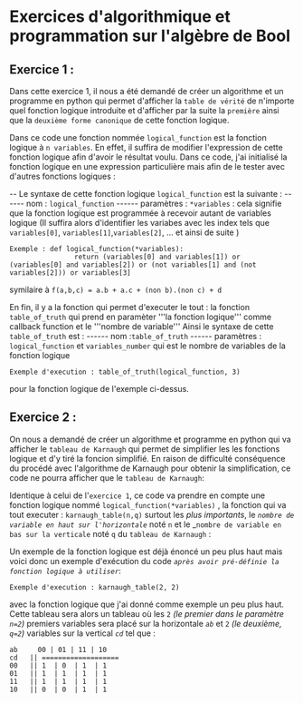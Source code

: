 # Exercices d'algorithmique et programmation sur l'algèbre de Bool

## Exercice 1 :

Dans cette exercice 1, il nous a été demandé de créer un algorithme et un programme en python qui permet d'afficher la ``table de vérité`` de n'importe quel fonction logique introduite et d'afficher par la suite la ``première`` ainsi que la ``deuxième forme canonique`` de cette fonction logique.

Dans ce code une fonction nommée ``logical_function`` est la fonction logique à ``n variables``.
En effet, il suffira de modifier l'expression de cette fonction logique afin d'avoir le résultat voulu.
Dans ce code, j'ai initialisé la fonction logique en une expression particulière mais afin de le tester avec d'autres fonctions logiques :

-- Le syntaxe de cette fonction logique ``logical_function`` est la suivante :
        ------  nom : ``logical_function``
        ------ paramètres : ``*variables`` : cela signifie que la fonction logique est programmée à recevoir autant de variables logique
        (Il suffira alors d'identifier les variabes avec les index tels que ``variables[0]``, ``variables[1]``,``variables[2]``, ... et ainsi de suite )
        
    Exemple : def logical_function(*variables):
                    return (variables[0] and variables[1]) or (variables[0] and variables[2]) or (not variables[1] and (not variables[2])) or variables[3]

symilaire à ``f(a,b,c) = a.b + a.c + (non b).(non c) + d``

En fin, il y a la fonction qui permet d'executer le tout : la fonction ``table_of_truth`` qui prend en paramèter '''la fonction logique''' comme callback function et le '''nombre de variable'''
Ainsi le syntaxe de cette ``table_of_truth`` est :
        ------ nom :``table_of_truth``
        ------ paramètres :  ``logical_function`` et ``variables_number`` qui est le nombre de variables de la fonction logique
    
    Exemple d'execution : table_of_truth(logical_function, 3) 
pour la fonction logique de l'exemple ci-dessus.

## Exercice 2 :
On nous a demandé de créer un algorithme et programme en python qui va afficher le ``tableau de Karnaugh`` qui permet de simplifier les les fonctions logique et d'y tiré la foncion simplifié. En raison de difficulté conséquence du procédé avec l'algorithme de Karnaugh pour obtenir la simplification, ce code ne pourra afficher que le ``tableau de Karnaugh``:

Identique à celui de l'``exercice 1``, ce code va prendre en compte une fonction logique nommé ``logical_function(*variables)`` , la fonction qui va tout executer : ``karnaugh_table(n,q)`` surtout les _plus importants_, le _``nombre de variable en haut sur l'horizontale``_  noté ``n`` et le _``nombre de variable en bas sur la verticale`` noté ``q`` du ``tableau de Karnaugh`` :

Un exemple de la fonction logique est déjà énoncé un peu plus haut mais voici donc un exemple d'exécution du code _``après avoir pré-définie la fonction logique à utiliser``_:

    Exemple d'execution : karnaugh_table(2, 2)
avec la fonction logique que j'ai donné comme exemple un peu plus haut. Cette tableau sera alors un tableau où les ``2`` _(le premier dans le paramètre ``n=2``)_ premiers variables sera placé sur la horizontale _``ab``_ et ``2`` _(le deuxième, ``q=2``)_ variables sur la vertical _``cd``_ tel que :
    
    ab     00 | 01 | 11 | 10
    cd   || ===================
    00   || 1  | 0  | 1  | 1
    01   || 1  | 1  | 1  | 1
    11   || 1  | 1  | 1  | 1
    10   || 0  | 0  | 1  | 1


